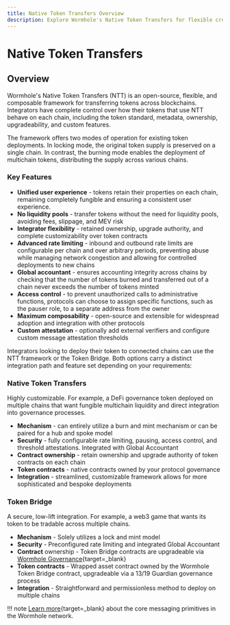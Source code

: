 ```yaml
---
title: Native Token Transfers Overview
description: Explore Wormhole's Native Token Transfers for flexible cross-chain transfers with full control over token behavior, security, and integration features.
---
```


# Native Token Transfers

## Overview

Wormhole's Native Token Transfers (NTT) is an open-source, flexible, and composable framework for transferring tokens across blockchains. Integrators have complete control over how their tokens that use NTT behave on each chain, including the token standard, metadata, ownership, upgradeability, and custom features.

The framework offers two modes of operation for existing token deployments. In locking mode, the original token supply is preserved on a single chain. In contrast, the burning mode enables the deployment of multichain tokens, distributing the supply across various chains.

### Key Features

- **Unified user experience** - tokens retain their properties on each chain, remaining completely fungible and ensuring a consistent user experience.
- **No liquidity pools** - transfer tokens without the need for liquidity pools, avoiding fees, slippage, and MEV risk
- **Integrator flexibility** - retained ownership, upgrade authority, and complete customizability over token contracts
- **Advanced rate limiting** - inbound and outbound rate limits are configurable per chain and over arbitrary periods, preventing abuse while managing network congestion and allowing for controlled deployments to new chains
- **Global accountant** - ensures accounting integrity across chains by checking that the number of tokens burned and transferred out of a chain never exceeds the number of tokens minted
- **Access control** - to prevent unauthorized calls to administrative functions, protocols can choose to assign specific functions, such as the pauser role, to a separate address from the owner
- **Maximum composability** - open-source and extensible for widespread adoption and integration with other protocols
- **Custom attestation** - optionally add external verifiers and configure custom message attestation thresholds

Integrators looking to deploy their token to connected chains can use the NTT framework or the Token Bridge. Both options carry a distinct integration path and feature set depending on your requirements:

### Native Token Transfers

Highly customizable. For example, a DeFi governance token deployed on multiple chains that want fungible multichain liquidity and direct integration into governance processes.

- **Mechanism** - can entirely utilize a burn and mint mechanism or can be paired for a hub and spoke model
- **Security** - fully configurable rate limiting, pausing, access control, and threshold attestations. Integrated with Global Accountant
- **Contract ownership** - retain ownership and upgrade authority of token contracts on each chain
- **Token contracts** - native contracts owned by your protocol governance
- **Integration** - streamlined, customizable framework allows for more sophisticated and bespoke deployments

### Token Bridge

A secure, low-lift integration. For example, a web3 game that wants its token to be tradable across multiple chains.

- **Mechanism** - Solely utilizes a lock and mint model
- **Security** - Preconfigured rate limiting and integrated Global Accountant
- **Contract** ownership - Token Bridge contracts are upgradeable via [Wormhole Governance](/learn/security/){target=\_blank}
- **Token contracts** - Wrapped asset contract owned by the Wormhole Token Bridge contract, upgradeable via a 13/19 Guardian governance process
- **Integration** - Straightforward and permissionless method to deploy on multiple chains

!!! note
    [Learn more](#){target=\_blank} about the core messaging primitives in the Wormhole network. <!-- link to vaas -->